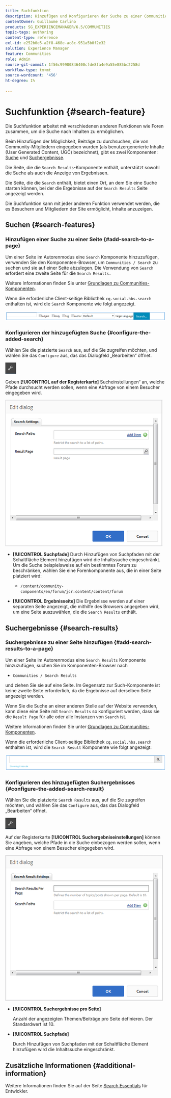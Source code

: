 ```yaml
---
title: Suchfunktion
description: Hinzufügen und Konfigurieren der Suche zu einer Communities-Site
contentOwner: Guillaume Carlino
products: SG_EXPERIENCEMANAGER/6.5/COMMUNITIES
topic-tags: authoring
content-type: reference
exl-id: e252b0e5-a2f8-468e-ac8c-951a5b0f2e32
solution: Experience Manager
feature: Communities
role: Admin
source-git-commit: 1f56c99980846400cfde8fa4e9a55e885bc2258d
workflow-type: tm+mt
source-wordcount: '456'
ht-degree: 1%

---
```


# Suchfunktion {#search-feature}

Die Suchfunktion arbeitet mit verschiedenen anderen Funktionen wie Foren zusammen, um die Suche nach Inhalten zu ermöglichen.

Beim Hinzufügen der Möglichkeit, Beiträge zu durchsuchen, die von Community-Mitgliedern eingegeben wurden (als benutzergenerierte Inhalte (User Generated Content, UGC) bezeichnet), gibt es zwei Komponenten: [Suche](#search) und [Suchergebnisse](#search-results).

Die Seite, die die `Search Results`-Komponente enthält, unterstützt sowohl die Suche als auch die Anzeige von Ergebnissen.

Die Seite, die die `Search` enthält, bietet einen Ort, an dem Sie eine Suche starten können, bei der die Ergebnisse auf der `Search Results` Seite angezeigt werden.

Die Suchfunktion kann mit jeder anderen Funktion verwendet werden, die es Besuchern und Mitgliedern der Site ermöglicht, Inhalte anzuzeigen.

## Suchen {#search-features}

### Hinzufügen einer Suche zu einer Seite {#add-search-to-a-page}

Um einer Seite im Autorenmodus eine `Search` Komponente hinzuzufügen, verwenden Sie den Komponenten-Browser, um `Communities / Search` zu suchen und sie auf einer Seite abzulegen. Die Verwendung von `Search` erfordert eine zweite Seite für die `Search Results.`

Weitere Informationen finden Sie unter [Grundlagen zu Communities-Komponenten](basics.md).

Wenn die erforderliche Client-seitige Bibliothek `cq.social.hbs.search` enthalten ist, wird die `Search` Komponente wie folgt angezeigt.

![add-search](assets/add-search.png)

### Konfigurieren der hinzugefügten Suche {#configure-the-added-search}

Wählen Sie die platzierte `Search` aus, auf die Sie zugreifen möchten, und wählen Sie das `Configure` aus, das das Dialogfeld „Bearbeiten“ öffnet.

![Konfigurieren](assets/configure-new.png)

Geben **[!UICONTROL auf der Registerkarte]** Sucheinstellungen“ an, welche Pfade durchsucht werden sollen, wenn eine Abfrage von einem Besucher eingegeben wird.

![search-settings](assets/search-settings.png)

* **[!UICONTROL Suchpfade]**
Durch Hinzufügen von Suchpfaden mit der Schaltfläche Element hinzufügen wird die Inhaltssuche eingeschränkt. Um die Suche beispielsweise auf ein bestimmtes Forum zu beschränken, wählen Sie eine Forenkomponente aus, die in einer Seite platziert wird:

   * `/content/community-components/en/forum/jcr:content/content/forum`

* **[!UICONTROL Ergebnisseite]**
Die Ergebnisse werden auf einer separaten Seite angezeigt, die mithilfe des Browsers angegeben wird, um eine Seite auszuwählen, die die `Search Results` enthält.

## Suchergebnisse {#search-results}

### Suchergebnisse zu einer Seite hinzufügen {#add-search-results-to-a-page}

Um einer Seite im Autorenmodus eine `Search Results` Komponente hinzuzufügen, suchen Sie im Komponenten-Browser nach

* `Communities / Search Results`

und ziehen Sie sie auf eine Seite. Im Gegensatz zur Such-Komponente ist keine zweite Seite erforderlich, da die Ergebnisse auf derselben Seite angezeigt werden.

Wenn Sie die Suche an einer anderen Stelle auf der Website verwenden, kann diese eine Seite mit `Search Results` so konfiguriert werden, dass sie die `Result Page` für alle oder alle Instanzen von `Search` ist.

Weitere Informationen finden Sie unter [Grundlagen zu Communities-Komponenten](basics.md).

Wenn die erforderliche Client-seitige Bibliothek `cq.social.hbs.search` enthalten ist, wird die `Search Result` Komponente wie folgt angezeigt:

![search-result](assets/search-result1.png)

### Konfigurieren des hinzugefügten Suchergebnisses {#configure-the-added-search-result}

Wählen Sie die platzierte `Search Results` aus, auf die Sie zugreifen möchten, und wählen Sie das `Configure` aus, das das Dialogfeld „Bearbeiten“ öffnet.

![Konfigurieren](assets/configure-new.png)

Auf der Registerkarte **[!UICONTROL Suchergebniseinstellungen]** können Sie angeben, welche Pfade in die Suche einbezogen werden sollen, wenn eine Abfrage von einem Besucher eingegeben wird.

![search-result-settings](assets/search-result-settings.png)

* **[!UICONTROL Suchergebnisse pro Seite]**

  Anzahl der angezeigten Themen/Beiträge pro Seite definieren. Der Standardwert ist 10.

* **[!UICONTROL Suchpfade]**

  Durch Hinzufügen von Suchpfaden mit der Schaltfläche Element hinzufügen wird die Inhaltssuche eingeschränkt.

## Zusätzliche Informationen {#additional-information}

Weitere Informationen finden Sie auf der Seite [Search Essentials](search-implementation.md) für Entwickler.

